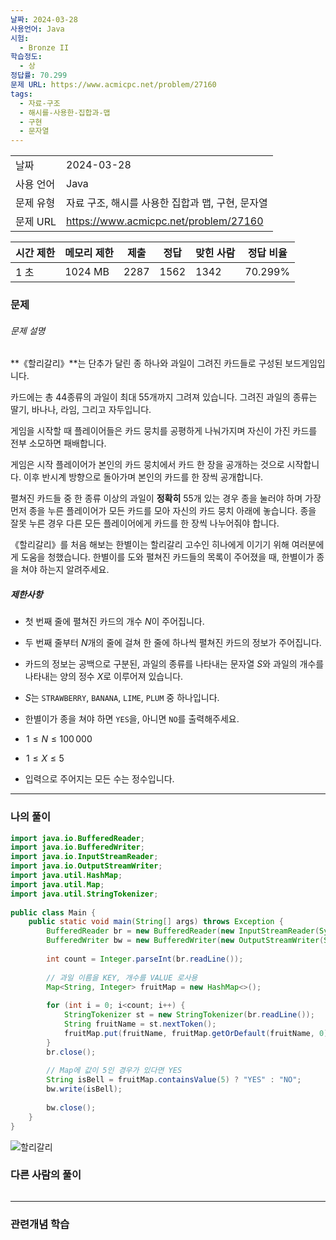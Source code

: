 ```yaml
---
날짜: 2024-03-28
사용언어: Java
시험:
  - Bronze II
학습정도:
  - 상
정답률: 70.299
문제 URL: https://www.acmicpc.net/problem/27160
tags:
  - 자료-구조
  - 해시를-사용한-집합과-맵
  - 구현
  - 문자열
---
```


|        |                                       |
| ------ | ------------------------------------- |
| 날짜     | 2024-03-28                            |
| 사용 언어  | Java                                  |
| 문제 유형  | 자료 구조, 해시를 사용한 집합과 맵, 구현, 문자열         |
| 문제 URL | https://www.acmicpc.net/problem/27160 |

|시간 제한|메모리 제한|제출|정답|맞힌 사람|정답 비율|
|---|---|---|---|---|---|
|1 초|1024 MB|2287|1562|1342|70.299%|

### 문제

###### 문제 설명
**《할리갈리》**는 단추가 달린 종 하나와 과일이 그려진 카드들로 구성된 보드게임입니다.

카드에는 총 4$4$종류의 과일이 최대 5$5$개까지 그려져 있습니다. 그려진 과일의 종류는 딸기, 바나나, 라임, 그리고 자두입니다.

게임을 시작할 때 플레이어들은 카드 뭉치를 공평하게 나눠가지며 자신이 가진 카드를 전부 소모하면 패배합니다.

게임은 시작 플레이어가 본인의 카드 뭉치에서 카드 한 장을 공개하는 것으로 시작합니다. 이후 반시계 방향으로 돌아가며 본인의 카드를 한 장씩 공개합니다.

펼쳐진 카드들 중 한 종류 이상의 과일이 **정확히** 5$5$개 있는 경우 종을 눌러야 하며 가장 먼저 종을 누른 플레이어가 모든 카드를 모아 자신의 카드 뭉치 아래에 놓습니다. 종을 잘못 누른 경우 다른 모든 플레이어에게 카드를 한 장씩 나누어줘야 합니다.

《할리갈리》를 처음 해보는 한별이는 할리갈리 고수인 히나에게 이기기 위해 여러분에게 도움을 청했습니다. 한별이를 도와 펼쳐진 카드들의 목록이 주어졌을 때, 한별이가 종을 쳐야 하는지 알려주세요.

##### 제한사항
- 첫 번째 줄에 펼쳐진 카드의 개수 $N$이 주어집니다.
- 두 번째 줄부터 $N$개의 줄에 걸쳐 한 줄에 하나씩 펼쳐진 카드의 정보가 주어집니다.
- 카드의 정보는 공백으로 구분된, 과일의 종류를 나타내는 문자열 $S$와 과일의 개수를 나타내는 양의 정수 $X$로 이루어져 있습니다.
- $S$는 `STRAWBERRY`, `BANANA`, `LIME`, `PLUM` 중 하나입니다.

- 한별이가 종을 쳐야 하면 `YES`을, 아니면 `NO`를 출력해주세요.

-  $1 \le N \le 100\,000$ 
-  $1 \le X \le 5$ 
- 입력으로 주어지는 모든 수는 정수입니다.

---

### 나의 풀이

```java
import java.io.BufferedReader;  
import java.io.BufferedWriter;  
import java.io.InputStreamReader;  
import java.io.OutputStreamWriter;  
import java.util.HashMap;  
import java.util.Map;  
import java.util.StringTokenizer;  
  
public class Main {  
    public static void main(String[] args) throws Exception {  
        BufferedReader br = new BufferedReader(new InputStreamReader(System.in));  
        BufferedWriter bw = new BufferedWriter(new OutputStreamWriter(System.out));  
  
        int count = Integer.parseInt(br.readLine());  
  
        // 과일 이름을 KEY, 개수를 VALUE 로사용  
        Map<String, Integer> fruitMap = new HashMap<>();  
  
        for (int i = 0; i<count; i++) {  
            StringTokenizer st = new StringTokenizer(br.readLine());  
            String fruitName = st.nextToken();  
            fruitMap.put(fruitName, fruitMap.getOrDefault(fruitName, 0) + Integer.parseInt(st.nextToken()));  
        }  
        br.close();  
  
        // Map에 값이 5인 경우가 있다면 YES        
        String isBell = fruitMap.containsValue(5) ? "YES" : "NO";  
        bw.write(isBell);  
  
        bw.close();  
    }  
}
```

![할리갈리](assets/CodingTest/B27160.png)
### 다른 사람의 풀이

```java

```

---
### 관련개념 학습
